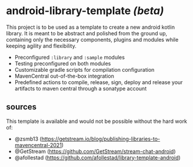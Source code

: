 # android-library-template _(beta)_
This project is to be used as a template to create a new android kotlin library. 
It is meant to be abstract and polished from the ground up, containing only the necessary components, plugins and modules while keeping agility and flexibility. 

- Preconfigured `:library` and `:sample` modules
- Testing preconfigured on both modules
- Customizable gradle scripts for compilation configuration
- MavenCentral out-of-the-box integration
- Predefined actions to compile, release, sign, deploy and release your artifacts to maven central through a sonatype account

## sources
This template is available and would not be possible without the hard work of:
- @zsmb13 (https://getstream.io/blog/publishing-libraries-to-mavencentral-2021)
- @GetStream (https://github.com/GetStream/stream-chat-android)
- @afollestad (https://github.com/afollestad/library-template-android)
